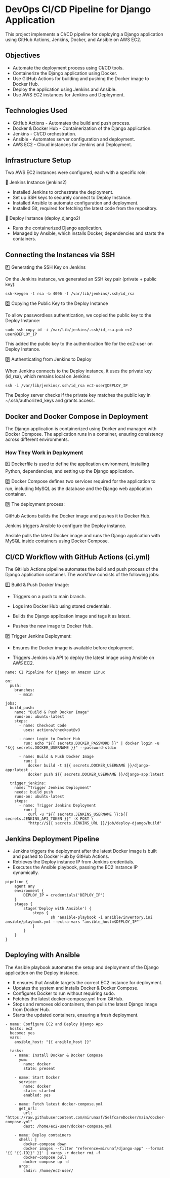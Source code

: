 # DevOps CI/CD Pipeline for Django Application


This project implements a CI/CD pipeline for deploying a Django application using GitHub Actions, Jenkins, Docker, and Ansible on AWS EC2.
## Objectives

- Automate the deployment process using CI/CD tools.
- Containerize the Django application using Docker.
- Use GitHub Actions for building and pushing the Docker image to Docker Hub.
- Deploy the application using Jenkins and Ansible.
- Use AWS EC2 instances for Jenkins and Deployment.


## Technologies Used

- GitHub Actions - Automates the build and push process.
- Docker & Docker Hub - Containerization of the Django application.
- Jenkins - CI/CD orchestration.
- Ansible - Automates server configuration and deployment.
- AWS EC2 - Cloud instances for Jenkins and Deployment.


## Infrastructure Setup

Two AWS EC2 instances were configured, each with a specific role:

🔹 Jenkins Instance (jenkins2)

- Installed Jenkins to orchestrate the deployment.
- Set up SSH keys to securely connect to Deploy Instance.
- Installed Ansible to automate configuration and deployment.
- Installed Git, required for fetching the latest code from the repository.

🔹 Deploy Instance (deploy_django2)

- Runs the containerized Django application.
- Managed by Ansible, which installs Docker, dependencies and starts the containers.

## Connecting the Instances via SSH

1️⃣ Generating the SSH Key on Jenkins


On the Jenkins instance, we generated an SSH key pair (private + public key):
```
ssh-keygen -t rsa -b 4096 -f /var/lib/jenkins/.ssh/id_rsa
```
2️⃣ Copying the Public Key to the Deploy Instance

To allow passwordless authentication, we copied the public key to the Deploy Instance:
```
sudo ssh-copy-id -i /var/lib/jenkins/.ssh/id_rsa.pub ec2-user@DEPLOY_IP
```
This added the public key to the authentication file for the ec2-user on Deploy Instance.

3️⃣ Authenticating from Jenkins to Deploy

When Jenkins connects to the Deploy instance, it uses the private key (id_rsa), which remains local on Jenkins:

```
ssh -i /var/lib/jenkins/.ssh/id_rsa ec2-user@DEPLOY_IP
```

The Deploy server checks if the private key matches the public key in ~/.ssh/authorized_keys and grants access.


## Docker and Docker Compose in Deployment

The Django application is containerized using Docker and managed with Docker Compose. The application runs in a container, ensuring consistency across different environments.

### How They Work in Deployment

1️⃣ Dockerfile is used to define the application environment, installing Python, dependencies, and setting up the Django application.

2️⃣ Docker Compose defines two services required for the application to run, including MySQL as the database and the Django web application container.

3️⃣ The deployment process:

GitHub Actions builds the Docker image and pushes it to Docker Hub.

Jenkins triggers Ansible to configure the Deploy instance.

Ansible pulls the latest Docker image and runs the Django application with MySQL inside containers using Docker Compose.

## CI/CD Workflow with GitHub Actions (ci.yml)

The GitHub Actions pipeline automates the build and push process of the Django application container. The workflow consists of the following jobs:

1️⃣ Build & Push Docker Image:

- Triggers on a push to main branch.

- Logs into Docker Hub using stored credentials.

- Builds the Django application image and tags it as latest.

- Pushes the new image to Docker Hub.

2️⃣ Trigger Jenkins Deployment:

- Ensures the Docker image is available before deployment.

- Triggers Jenkins via API to deploy the latest image using Ansible on AWS EC2.



```
name: CI Pipeline for Django on Amazon Linux

on:
  push:
    branches:
      - main

jobs:
  build_push:
    name: "Build & Push Docker Image"
    runs-on: ubuntu-latest
    steps:
      - name: Checkout Code
        uses: actions/checkout@v3

      - name: Login to Docker Hub
        run: echo "${{ secrets.DOCKER_PASSWORD }}" | docker login -u "${{ secrets.DOCKER_USERNAME }}" --password-stdin

      - name: Build & Push Docker Image
        run: |
          docker build -t ${{ secrets.DOCKER_USERNAME }}/django-app:latest .
          docker push ${{ secrets.DOCKER_USERNAME }}/django-app:latest

  trigger_jenkins:
    name: "Trigger Jenkins Deployment"
    needs: build_push
    runs-on: ubuntu-latest
    steps:
      - name: Trigger Jenkins Deployment
        run: |
          curl -u "${{ secrets.JENKINS_USERNAME }}:${{ secrets.JENKINS_API_TOKEN }}" -X POST \
          "http://${{ secrets.JENKINS_URL }}/job/deploy-django/build"
```
## Jenkins Deployment Pipeline

-  Jenkins triggers the deployment after the latest Docker image is built and pushed to Docker Hub by GitHub Actions.
- Retrieves the Deploy instance IP from Jenkins credentials.
-  Executes the Ansible playbook, passing the EC2 instance IP dynamically.

```
pipeline {
    agent any
    environment {
        DEPLOY_IP = credentials('DEPLOY_IP')
    }
    stages {
        stage('Deploy with Ansible') {
            steps {
                    sh 'ansible-playbook -i ansible/inventory.ini ansible/playbook.yml --extra-vars "ansible_host=$DEPLOY_IP"'
            }
        }
    }
}
```

## Deploying with Ansible

The Ansible playbook automates the setup and deployment of the Django application on the Deploy instance.

- It ensures that Ansible targets the correct EC2 instance for deployment.
- Updates the system and installs Docker & Docker Compose.
- Configures Docker to run without requiring sudo.
- Fetches the latest docker-compose.yml from GitHub.
- Stops and removes old containers, then pulls the latest Django image from Docker Hub.
- Starts the updated containers, ensuring a fresh deployment.

```
- name: Configure EC2 and Deploy Django App
  hosts: ec2
  become: yes
  vars:
    ansible_host: "{{ ansible_host }}"

  tasks:
    - name: Install Docker & Docker Compose
      yum:
        name: docker
        state: present

    - name: Start Docker
      service:
        name: docker
        state: started
        enabled: yes

    - name: Fetch latest docker-compose.yml
      get_url:
        url: "https://raw.githubusercontent.com/mirunaaf/SelfcareDocker/main/docker-compose.yml"
        dest: /home/ec2-user/docker-compose.yml

    - name: Deploy containers
      shell: |
        docker-compose down
        docker images --filter "reference=mirunaf/django-app" --format '{{ "{{.ID}}" }}' | xargs -r docker rmi -f
        docker-compose pull
        docker-compose up -d
      args:
        chdir: /home/ec2-user/
```



